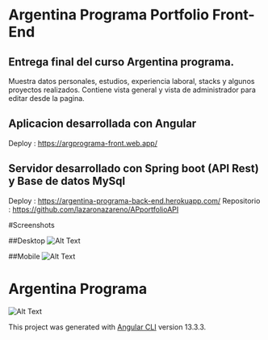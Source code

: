 # Argentina Programa Portfolio Front-End
## Entrega final del curso Argentina programa.

Muestra datos personales, estudios, experiencia laboral, stacks y algunos proyectos realizados.
Contiene vista general y vista de administrador para editar desde la pagina.

## Aplicacion desarrollada con Angular 
Deploy : https://argprograma-front.web.app/
## Servidor desarrollado con Spring boot (API Rest) y Base de datos MySql
Deploy : https://argentina-programa-back-end.herokuapp.com/
Repositorio : https://github.com/lazaronazareno/APportfolioAPI

#Screenshots

##Desktop
![Alt Text](https://i.ibb.co/9c2TDg1/argprograma-desktop.png)

##Mobile
![Alt Text](https://i.ibb.co/RHLws0s/argprograma-mobile.png)

# Argentina Programa
![Alt Text](https://i.ibb.co/0sjtpFJ/Dise-o-sin-t-tulo-15-1.png)

This project was generated with [Angular CLI](https://github.com/angular/angular-cli) version 13.3.3.
